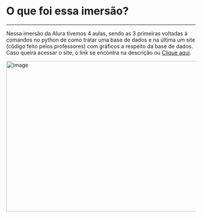 # O que foi essa imersão?
---
<p>
  Nessa imersão da Alura tivemos 4 aulas, sendo as 3 primeiras voltadas à comandos no python de como tratar uma base de dados e na última um site (código feito pelos professores) com gráficos a respeito da base de dados. Caso queira acessar o site, o link se encontra na descrição ou <a href="https://siteimersaodadosalura.streamlit.app/">Clique aqui</a>.
</p>
<img width="600" height="400" alt="image" src="https://github.com/user-attachments/assets/74ff49f8-97b5-4c9a-9ba5-1b878ab52387" />
